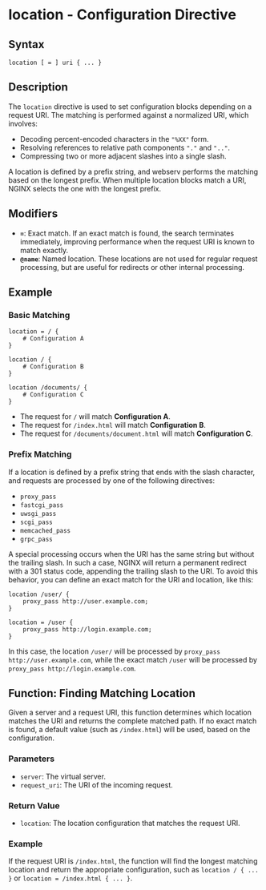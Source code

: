# location - Configuration Directive

## Syntax

```
location [ = ] uri { ... }
```


## Description

The `location` directive is used to set configuration blocks depending on a request URI. The matching is performed against a normalized URI, which involves:

- Decoding percent-encoded characters in the `"%XX"` form.
- Resolving references to relative path components `"."` and `".."`.
- Compressing two or more adjacent slashes into a single slash.

A location is defined by a prefix string, and webserv performs the matching based on the longest prefix. When multiple location blocks match a URI, NGINX selects the one with the longest prefix.

## Modifiers

- **`=`**: Exact match. If an exact match is found, the search terminates immediately, improving performance when the request URI is known to match exactly.
- **`@name`**: Named location. These locations are not used for regular request processing, but are useful for redirects or other internal processing.

## Example

### Basic Matching

```nginx
location = / {
    # Configuration A
}

location / {
    # Configuration B
}

location /documents/ {
    # Configuration C
}
```

- The request for `/` will match **Configuration A**.
- The request for `/index.html` will match **Configuration B**.
- The request for `/documents/document.html` will match **Configuration C**.

### Prefix Matching

If a location is defined by a prefix string that ends with the slash character, and requests are processed by one of the following directives:

- `proxy_pass`
- `fastcgi_pass`
- `uwsgi_pass`
- `scgi_pass`
- `memcached_pass`
- `grpc_pass`

A special processing occurs when the URI has the same string but without the trailing slash. In such a case, NGINX will return a permanent redirect with a 301 status code, appending the trailing slash to the URI. To avoid this behavior, you can define an exact match for the URI and location, like this:

```nginx
location /user/ {
    proxy_pass http://user.example.com;
}

location = /user {
    proxy_pass http://login.example.com;
}
```

In this case, the location `/user/` will be processed by `proxy_pass http://user.example.com`, while the exact match `/user` will be processed by `proxy_pass http://login.example.com`.

## Function: Finding Matching Location

Given a server and a request URI, this function determines which location matches the URI and returns the complete matched path. If no exact match is found, a default value (such as `/index.html`) will be used, based on the configuration.

### Parameters

- `server`: The virtual server.
- `request_uri`: The URI of the incoming request.

### Return Value

- `location`: The location configuration that matches the request URI.

### Example

If the request URI is `/index.html`, the function will find the longest matching location and return the appropriate configuration, such as `location / { ... }` or `location = /index.html { ... }`.
